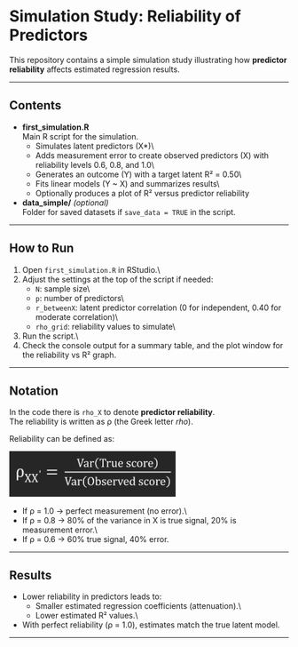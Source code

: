 # Simulation Study: Reliability of Predictors

This repository contains a simple simulation study illustrating how **predictor reliability** affects estimated regression results.

------------------------------------------------------------------------

## Contents

-   **first_simulation.R**\
    Main R script for the simulation.
    -   Simulates latent predictors (X\*)\
    -   Adds measurement error to create observed predictors (X) with reliability levels 0.6, 0.8, and 1.0\
    -   Generates an outcome (Y) with a target latent R² = 0.50\
    -   Fits linear models (Y \~ X) and summarizes results\
    -   Optionally produces a plot of R² versus predictor reliability
-   **data_simple/** *(optional)*\
    Folder for saved datasets if `save_data = TRUE` in the script.

------------------------------------------------------------------------

## How to Run

1.  Open `first_simulation.R` in RStudio.\
2.  Adjust the settings at the top of the script if needed:
    -   `N`: sample size\
    -   `p`: number of predictors\
    -   `r_betweenX`: latent predictor correlation (0 for independent, 0.40 for moderate correlation)\
    -   `rho_grid`: reliability values to simulate\
3.  Run the script.\
4.  Check the console output for a summary table, and the plot window for the reliability vs R² graph.

------------------------------------------------------------------------

## Notation

In the code there is `rho_X` to denote **predictor reliability**.\
The reliability is written as ρ (the Greek letter *rho*).

Reliability can be defined as:

<img src="reliability_formula.png" alt=" " width="300"/>

-   If ρ = 1.0 → perfect measurement (no error).\
-   If ρ = 0.8 → 80% of the variance in X is true signal, 20% is measurement error.\
-   If ρ = 0.6 → 60% true signal, 40% error.

------------------------------------------------------------------------

## Results

-   Lower reliability in predictors leads to:
    -   Smaller estimated regression coefficients (attenuation).\
    -   Lower estimated R² values.\
-   With perfect reliability (ρ = 1.0), estimates match the true latent model.

------------------------------------------------------------------------
